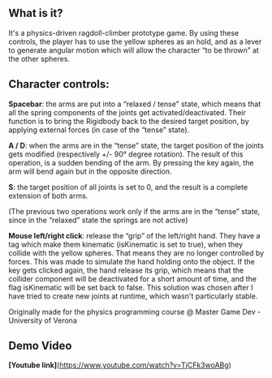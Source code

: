 ## What is it?

It's a physics-driven ragdoll-climber prototype game.
By using these controls, the player has to use the yellow spheres as an hold, and as a lever 
to generate angular motion which will allow the character “to be thrown” at the other spheres.

## Character controls:

**Spacebar**: the arms are put into a “relaxed / tense” state, which means that all the spring components of the joints get activated/deactivated. 
Their function is to bring the Rigidbody back to the desired target position, by applying external forces (in case of the “tense” state).

**A / D**: when the arms are in the “tense” state, the target position of the joints gets modified (respectively +/- 90° degree rotation). 
The result of this operation, is a sudden bending of the arm. By pressing the key again, the arm will bend again but in the opposite direction.

**S**: the target position of all joints is set to 0, and the result is a complete extension of both arms. 

(The previous two operations work only if the arms are in the “tense” state, since in the “relaxed” state the springs are not active)

**Mouse left/right click**: release the “grip” of the left/right hand. They have a tag which make them kinematic (isKinematic is set to true), 
when they collide with the yellow spheres. That means they are no longer controlled by forces. This was made to simulate the hand holding onto the object. 
If the key gets clicked again, the hand release its grip, which means that the collider component will be deactivated for a short amount of time, 
and the flag isKinematic will be set back to false. This solution was chosen after I have tried to create new joints at runtime, which wasn't particularly stable.

Originally made for the physics programming course @ Master Game Dev - University of Verona

## Demo Video

**[Youtube link]**(https://www.youtube.com/watch?v=TjCFk3woABg)
